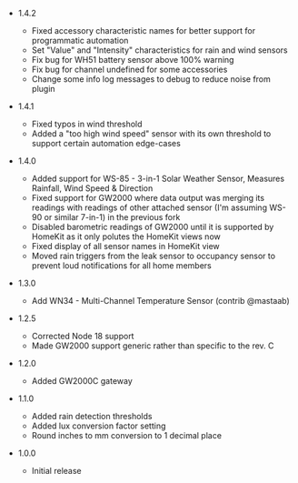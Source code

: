 * 1.4.2
  * Fixed accessory characteristic names for better support for programmatic automation
  * Set "Value" and "Intensity" characteristics for rain and wind sensors
  * Fix bug for WH51 battery sensor above 100% warning
  * Fix bug for channel undefined for some accessories
  * Change some info log messages to debug to reduce noise from plugin

* 1.4.1
  * Fixed typos in wind threshold
  * Added a "too high wind speed" sensor with its own threshold to support certain automation edge-cases

* 1.4.0
  * Added support for WS-85 - 3-in-1 Solar Weather Sensor, Measures Rainfall, Wind Speed & Direction
  * Fixed support for GW2000 where data output was merging its readings with readings of other attached sensor (I'm assuming WS-90 or similar 7-in-1) in the previous fork
  * Disabled barometric readings of GW2000 until it is supported by HomeKit as it only polutes the HomeKit views now
  * Fixed display of all sensor names in HomeKit view
  * Moved rain triggers from the leak sensor to occupancy sensor to prevent loud notifications for all home members

* 1.3.0
  * Add WN34 - Multi-Channel Temperature Sensor (contrib @mastaab)

* 1.2.5
  * Corrected Node 18 support
  * Made GW2000 support generic rather than specific to the rev. C

* 1.2.0
  * Added GW2000C gateway

* 1.1.0
  * Added rain detection thresholds
  * Added lux conversion factor setting
  * Round inches to mm conversion to 1 decimal place

* 1.0.0
  * Initial release

